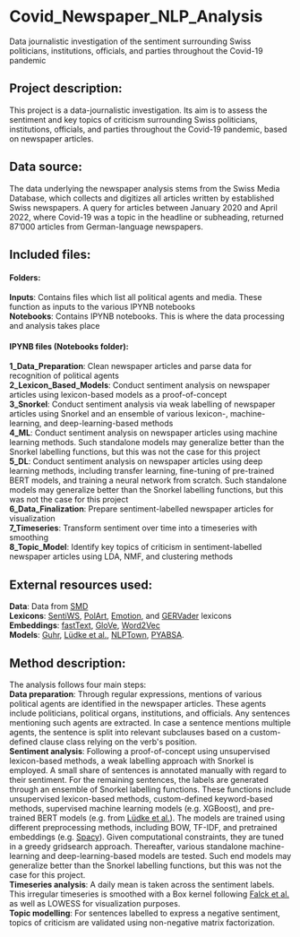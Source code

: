 # Covid_Newspaper_NLP_Analysis
Data journalistic investigation of the sentiment surrounding Swiss politicians, institutions, officials, and parties throughout the Covid-19 pandemic

## Project description:
This project is a data-journalistic investigation. Its aim is to assess the sentiment and key topics of criticism surrounding Swiss politicians, institutions, officials, and parties throughout the Covid-19 pandemic, based on newspaper articles.<br>

## Data source:
The data underlying the newspaper analysis stems from the Swiss Media Database, which collects and digitizes all articles written by established Swiss newspapers. A query for articles between January 2020 and April 2022, where Covid-19 was a topic in the headline or subheading, returned 87’000 articles from German-language newspapers.<br>

## Included files: 
#### Folders:
**Inputs**: Contains files which list all political agents and media. These function as inputs to the various IPYNB notebooks<br>
**Notebooks**: Contains IPYNB notebooks. This is where the data processing and analysis takes place<br>

#### IPYNB files (Notebooks folder):
**1_Data_Preparation**:  Clean newspaper articles and parse data for recognition of political agents<br>
**2_Lexicon_Based_Models**: Conduct sentiment analysis on newspaper articles using lexicon-based models as a proof-of-concept<br>
**3_Snorkel**:  Conduct sentiment analysis via weak labelling of newspaper articles using Snorkel and an ensemble of various lexicon-, machine-learning, and deep-learning-based methods<br>
**4_ML**:  Conduct sentiment analysis on newspaper articles using machine learning methods. Such standalone models may generalize better than the Snorkel labelling functions, but this was not the case for this project<br>
**5_DL**:  Conduct sentiment analysis on newspaper articles using deep learning methods, including transfer learning, fine-tuning of pre-trained BERT models, and training a neural network from scratch. Such standalone models may generalize better than the Snorkel labelling functions, but this was not the case for this project<br>
**6_Data_Finalization**:  Prepare sentiment-labelled newspaper articles for visualization<br>
**7_Timeseries**:  Transform sentiment over time into a timeseries with smoothing<br>
**8_Topic_Model**:  Identify key topics of criticism in sentiment-labelled newspaper articles using LDA, NMF, and clustering methods<br>

## External resources used:
**Data**: Data from [SMD](https://www.smd.ch/SMDView/log/index.jsp)<br>
**Lexicons**: [SentiWS](https://wortschatz.uni-leipzig.de/de/download), [PolArt](https://aclanthology.org/W09-4635.pdf), [Emotion](https://github.com/Jana-Z/german-sentiment-lexicon), and [GERVader](https://github.com/KarstenAMF/GerVADER) lexicons<br>
**Embeddings**: [fastText](https://fasttext.cc/docs/en/crawl-vectors.html), [GloVe](https://www.deepset.ai/german-word-embeddings), [Word2Vec](https://www.deepset.ai/german-word-embeddings)<br>
**Models**: [Guhr](https://huggingface.co/oliverguhr/german-sentiment-bert), [Lüdke et al.](https://huggingface.co/mdraw/german-news-sentiment-bert), [NLPTown](https://huggingface.co/nlptown/bert-base-multilingual-uncased-sentiment), [PYABSA](https://github.com/yangheng95/PyABSA).

## Method description:
The analysis follows four main steps:<br>
**Data preparation**: Through regular expressions, mentions of various political agents are identified in the newspaper articles. These agents include politicians, political organs, institutions, and officials. Any sentences mentioning such agents are extracted. In case a sentence mentions multiple agents, the sentence is split into relevant subclauses based on a custom-defined clause class relying on the verb's position.<br>
**Sentiment analysis**: Following a proof-of-concept using unsupervised lexicon-based methods, a weak labelling approach with Snorkel is employed. A small share of sentences is annotated manually with regard to their sentiment. For the remaining sentences, the labels are generated through an ensemble of Snorkel labelling functions. These functions include unsupervised lexicon-based methods, custom-defined keyword-based methods, supervised machine learning models (e.g. XGBoost), and pre-trained BERT models (e.g. from [Lüdke et al.](https://huggingface.co/mdraw/german-news-sentiment-bert)). The models are trained using different preprocessing methods, including BOW, TF-IDF, and pretrained embeddings (e.g. [Spacy](https://spacy.io/models/de)). Given computational constraints, they are tuned in a greedy gridsearch approach. Thereafter, various standalone machine-learning and deep-learning-based models are tested. Such end models may generalize better than the Snorkel labelling functions, but this was not the case for this project. <br>
**Timeseries analysis**: A daily mean is taken across the sentiment labels. This irregular timeseries is smoothed with a Box kernel following [Falck et al.](https://www.uni-trier.de/fileadmin/fb2/LDV/Rettinger/publications/IPP2018_Falck.pdf) as well as LOWESS for visualization purposes.<br>
**Topic modelling**: For sentences labelled to express a negative sentiment, topics of criticism are validated using non-negative matrix factorization.